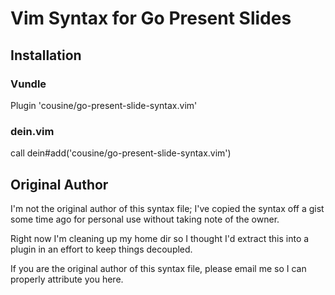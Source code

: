 # Vim Syntax for Go Present Slides

## Installation

### Vundle

Plugin 'cousine/go-present-slide-syntax.vim'

### dein.vim

call dein#add('cousine/go-present-slide-syntax.vim')

## Original Author

I'm not the original author of this syntax file; I've copied the syntax off a
gist some time ago for personal use without taking note of the owner.

Right now I'm cleaning up my home dir so I thought I'd extract this into a plugin
in an effort to keep things decoupled.

If you are the original author of this syntax file, please email me so I can 
properly attribute you here.
